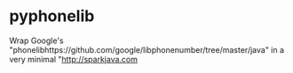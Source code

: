 # pyphonelib

Wrap Google's "phonelibhttps://github.com/google/libphonenumber/tree/master/java"
in a very minimal "http://sparkjava.com

